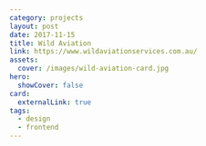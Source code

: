 ```yaml
---
category: projects
layout: post
date: 2017-11-15
title: Wild Aviation
link: https://www.wildaviationservices.com.au/
assets:
  cover: /images/wild-aviation-card.jpg
hero:
  showCover: false
card:
  externalLink: true
tags:
  - design
  - frontend
---
```


<Media image="/images/wild-aviation-hero.jpg" />

<PostButton link="https://www.wildaviationservices.com.au/" label="Visit Wild Aviation" />

<script>
import Media from "../../src/components/Media";
import PostButton from "../../src/components/PostButton";
export default {
  components: {
    Media,
    PostButton
  }
}
</script>
